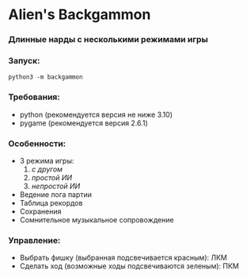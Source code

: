 # Alien's Backgammon

### Длинные нарды с несколькими режимами игры
### Запуск:
`python3 -m backgammon`

### Требования:
- python (рекомендуется версия не ниже 3.10)
- pygame (рекомендуется версия 2.6.1)

### Особенности:
- 3 режима игры: 
  1. _с другом_
  2. _простой ИИ_
  3. _непростой ИИ_
- Ведение лога партии
- Таблица рекордов
- Сохранения
- Сомнительное музыкальное сопровождение

### Управление:
- Выбрать фишку (выбранная подсвечивается красным): ЛКМ
- Сделать ход (возможные ходы подсвечиваются зеленым): ПКМ
